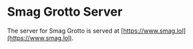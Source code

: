 # Smag Grotto Server

The server for Smag Grotto is served at [https://www.smag.lol](https://www.smag.lol).